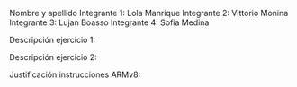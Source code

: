 Nombre y apellido 
Integrante 1: Lola Manrique
Integrante 2: Vittorio Monina 
Integrante 3: Lujan Boasso
Integrante 4: Sofia Medina


Descripción ejercicio 1: 


Descripción ejercicio 2:


Justificación instrucciones ARMv8:


